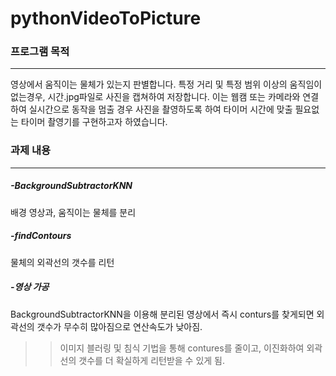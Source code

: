 # pythonVideoToPicture 


### 프로그램 목적
----------------------------------------
영상에서 움직이는 물체가 있는지 판별합니다.
특정 거리 및 특정 범위 이상의 움직임이 없는경우, 시간.jpg파일로 사진을 캡쳐하여 저장합니다.
이는 웹캠 또는 카메라와 연결하여 실시간으로 동작을 멈출 경우 사진을 촬영하도록 하여 타이머 시간에 맞출 필요없는 타이머 촬영기를 구현하고자 하였습니다.


### 과제 내용
-------------------------------------
##### -BackgroundSubtractorKNN
배경 영상과, 움직이는 물체를 분리

##### -findContours
물체의 외곽선의 갯수를 리턴

##### -영상 가공
BackgroundSubtractorKNN을 이용해 분리된 영상에서 즉시 conturs를 찾게되면 외곽선의 갯수가 무수히 많아짐으로 연산속도가 낮아짐.
>> 이미지 블러링 및 침식 기법을 통해 contures를 줄이고, 이진화하여 외곽선의 갯수를 더 확실하게 리턴받을 수 있게 됨.

